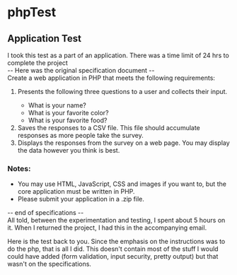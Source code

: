 # phpTest
<h2>Application Test</h2>
I took this test as a part of an application. There was a time limit of 24 hrs to complete the project<br />
-- Here was the original specification document --<br />
Create a web application in PHP that meets the following requirements:<br />
<ol>
<li>Presents the following three questions to a user and collects their input.</li>
<ul>
<li>What is your name?</li>
<li>What is your favorite color?</li>
<li>What is your favorite food?</li>
</ul>
<li>Saves the responses to a CSV file. This file should accumulate responses as more people
take the survey.</li>
<li>Displays the responses from the survey on a web page. You may display the data however
you think is best.</li>
</ol>
<h3>Notes:</h3>
<ul>
<li>You may use HTML, JavaScript, CSS and images if you want to, but the core application
must be written in PHP.</li>
<li>Please submit your application in a .zip file.</li>
</ul>
-- end of specifications --<br />
All told, between the experimentation and testing, I spent about 5 hours on it. When I returned the project, 
I had this in the accompanying email.
<p>Here is the test back to you. Since the emphasis on the instructions was to do the php, that is all I did. 
This doesn't contain most of the stuff I would could have added 
(form validation, input security, pretty output) but that wasn't on the specifications.</p>
